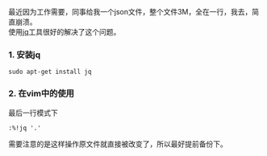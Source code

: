 ﻿最近因为工作需要，同事给我一个json文件，整个文件3M，全在一行，我去，简直崩溃。  
使用[jq](https://stedolan.github.io/jq/)工具很好的解决了这个问题。
### 1. 安装jq
```
sudo apt-get install jq
```

### 2. 在vim中的使用
最后一行模式下
```
:%!jq '.'
```
需要注意的是这样操作原文件就直接被改变了，所以最好提前备份下。